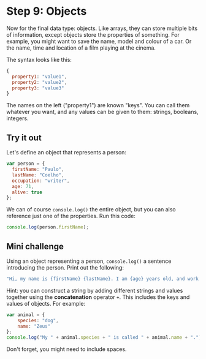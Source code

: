 # Step 9: Objects

Now for the final data type: objects. Like arrays, they can store multiple bits of information, except objects store the properties of something. For example, you might want to save the name, model and colour of a car. Or the name, time and location of a film playing at the cinema.

The syntax looks like this:

```js
{
  property1: "value1",
  property2: "value2",
  property3: "value3"
}
```

The names on the left ("property1") are known "keys". You can call them whatever you want, and any values can be given to them: strings, booleans, integers.

## Try it out

Let's define an object that represents a person:

```js
var person = {
  firstName: "Paulo",
  lastName: "Coelho",
  occupation: "writer",
  age: 71,
  alive: true
};
```

We can of course `console.log()` the entire object, but you can also reference just one of the properties. Run this code:

```js
console.log(person.firstName);
```

## Mini challenge

Using an object representing a person, `console.log()` a sentence introducing the person. Print out the following:

```js
"Hi, my name is {firstName} {lastName}. I am {age} years old, and work as a {occupation}."
```

Hint: you can construct a string by adding different strings and values together using the <strong>concatenation</strong> operator `+`. This includes the keys and values of objects. For example:

```js
var animal = {
    species: "dog",
    name: "Zeus"
};
console.log("My " + animal.species + " is called " + animal.name + ".");
```

Don't forget, you might need to include spaces.
